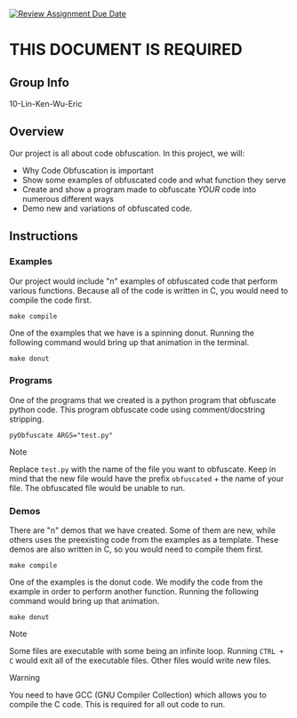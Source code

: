 [![Review Assignment Due Date](https://classroom.github.com/assets/deadline-readme-button-24ddc0f5d75046c5622901739e7c5dd533143b0c8e959d652212380cedb1ea36.svg)](https://classroom.github.com/a/ecp4su41)
# THIS DOCUMENT IS REQUIRED
## Group Info

10-Lin-Ken-Wu-Eric

## Overview

Our project is all about code obfuscation. In this project, we will: 

- Why Code Obfuscation is important 
- Show some examples of obfuscated code and what function they serve
- Create and show a program made to obfuscate *YOUR* code into numerous different ways
- Demo new and variations of obfuscated code. 

## Instructions

### Examples 

Our project would include "n" examples of obfuscated code that perform various functions. Because all of the code is written in C, you would need to compile the code first. 

```
make compile
```

One of the examples that we have is a spinning donut. Running the following command would bring up that animation in the terminal. 

```
make donut
```

### Programs

One of the programs that we created is a python program that obfuscate python code. This program obfuscate code using comment/docstring stripping. 

```
pyObfuscate ARGS="test.py"
```

>[!NOTE]
> Replace `test.py` with the name of the file you want to obfuscate. Keep in mind that the new file would have the prefix `obfuscated` + the name of your file. The obfuscated file would be unable to run. 

### Demos

There are "n" demos that we have created. Some of them are new, while others uses the preexisting code from the examples as a template. These demos are also written in C, so you would need to compile them first. 

```
make compile
```

One of the examples is the donut code. We modify the code from the example in order to perform another function. Running the following command would bring up that animation. 

```
make donut
```

> [!NOTE]
> Some files are executable with some being an infinite loop. Running `CTRL + C` would exit all of the executable files. Other files would write new files. 

> [!WARNING]
> You need to have GCC (GNU Compiler Collection) which allows you to compile the C code. This is required for all out code to run. 